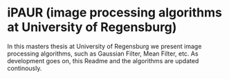 iPAUR (image processing algorithms at University of Regensburg)
================

In this masters thesis at University of Regensburg we present image processing algorithms, such as Gaussian Filter, Mean Filter, etc.
As development goes on, this Readme and the algorithms are updated continously.